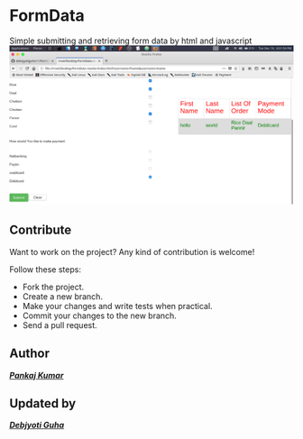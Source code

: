 # FormData
Simple submitting and retrieving form data by html and javascript
![alt tag](https://github.com/debajyotiguha11/FormData/blob/master/Screenshot%20from%202017-12-19%2018-01-54.png)

## Contribute

Want to work on the project? Any kind of contribution is welcome!

Follow these steps:
- Fork the project.
- Create a new branch.
- Make your changes and write tests when practical.
- Commit your changes to the new branch.
- Send a pull request.

## Author
***[Pankaj Kumar](https://github.com/pank0509/)***
## Updated by
***[Debjyoti Guha](https://github.com/debajyotiguha11)***
